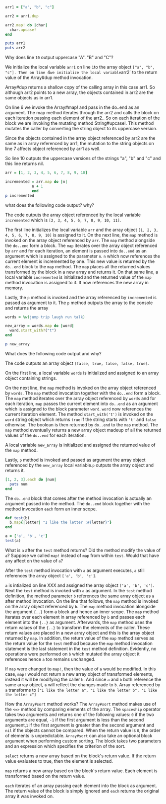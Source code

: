 ```ruby
arr1 = ["a", "b", "c"]

arr2 = arr1.dup

arr2.map! do |char|
  char.upcase!
end

puts arr1 
puts arr2
```
Why does line `10` output uppercase "A". "B" and "C"?

We initialize the local variable `arr1` on line `1`to the array object `["a", "b", "c"]. Then on line `4` we initialize the local variable `arr2` to the return value of the Array#dup method invocation. 

Array#dup returns a shallow copy of the calling array in this case arr1. So although arr2 points to a new array, the objects contained in arr2 are the same objects as in arr1. 

On line 6 we invoke the Array#map! and pass in the do..end as an argument. The map method iterates through the arr2 and calls the block on each iteration passing each element of the arr2.. So on each iteration of the block we are invoking the mutating method String#upcase!. This method mutates the caller by converting the string object to its uppercase version. 

Since the objects contained in the array object referenced by arr2 are the same as in array referenced by arr1, the mutation to the string objects on line 7 affects object referenced by arr1 as well. 

So line 10 outputs the uppercase versions of the strings "a", "b" and "c" and this line returns nil.

```ruby
arr = [1, 2, 3, 4, 5, 6, 7, 8, 9, 10]

incremented = arr.map do |n| 
            n + 1
            end
p incremented

```

what does the following code output? why?

The code outputs the array object referenced by the local variable `incremented` which is `[2, 3, 4, 5, 6, 7, 8, 9, 10, 11]`.

The first line initializes the local variable `arr` and the array object `[1, 2, 3, 4, 5, 6, 7, 8, 9, 10]` is assigned to it. On the next line, the `map` method is invoked on the array object referenced by `arr`. The `map` method alongside the `do..end` form a block. The `map` iterates over the array object referenced by `arr` and for each iteration, an element is passed into `do..end` as an argument which is assigned to the parameter `n`. `n` which now references the current element is incremented by one. This new value is returned by the `do..end` block to the `map` method. The `map` places all the returned values transformed by the block in a new array and returns it. 
On that same line, a local variable `incremented` is initialized and the returned value of the `map` method invocation is assigned to it. It now references the new array in memory.

Lastly, the `p` method is invoked and the array referenced by `incremented` is passed as argument to it. The `p` method outputs the array to the console and returns the array

```ruby
words = %w(jump trip laugh run talk)

new_array = words.map do |word|
  word.start_with?("t")
end

p new_array
```
What does the following code output and why?

The code outputs an array object `[false, true, false, false, true]`.

On the first line, a local variable `words` is initialized and assigned to an array object containing strings.

On the next line, the `map` method is invoked on the array object referenced by `words`. The `map` method invocation together with the `do..end` form a block. The `map` method iterates over the array object referenced by `words` and for each iteration, `map` passes the current element into `do..end` as an argument which is assigned to the block parameter `word`. `word` now references the current iteration element. The method `start_with('t')` is invoked on the `word` string object which returns `true` if the string starts with `'t'` and `false` otherwise. The boolean is then returned by `do..end` to the `map` method. The `map` method eventually returns a new array object madeup of all the returned values of the `do..end` for each iteration. 

A local variable `new_array` is initialized and assigned the returned value of the `map` method.

Lastly, `p` method is invoked and passed as argument the array object referenced by the `new_array` local variable.`p` outputs the array object and returns it.

```ruby
[1, 2, 3].each do |num|
  puts num
end
```
The `do..end` block that comes after the method invocation is actually an argument passed into the method. The `do..end` block together with the method invocation `each` form an inner scope.

```ruby
def test(b)
  b.map{|letter| "I like the letter :#{letter}"}
end

a = ['a', 'b', 'c']
test(a)

```
What is `a` after the `test` method returns? Did the method modify the value of `a`? Suppose we called `map!` instead of `map` from within `test`. Would that have any affect on the value of `a`?

After the `test` method invocation with `a` as argument executes, `a` still references the array object `['a', 'b', 'c']`.

`a` is intialized on line XXX and assigned the array object `['a', 'b', 'c']`. Next the `test` method is invoked with `a` as argument. In the `test` method definition, the method parameter `b` references the same array object as `a` after method invocation. On the line that follows, the `map` method is invoked on the array object referenced by `b`. The `map` method invocation alongside the argument `{..}` form a block and hence an inner scope. The `map` method iterates over each element in array referenced by `b` and passes each element into the `{..}` as argument. Afterwards, the `map` method uses the return values of the `{..}` to transform the elements of the caller. These return values are placed in a new array object and this is the array object returned by `map`. In addition, the return value of the `map` method serves as the return value for the `test` method because the `map` method invocation statement is the last statement in the `test` method definition. Evidently, no operations were performed on `b` which mutated the array object it references hence `a` too remains unchanged.

If `map` were changed to `map!`, then the value of `a` would be modified. In this case, `map!` would not return a new array object of transformed elements, instead it will be modifying the caller `b`. And since `a` and `b` both reference the same array object, `a` will reflect the changes made to `b`. Array referenced by `a` transforms to `["I like the letter a", "I like the letter b", "I like the letter c"]`

How the `Array#sort` method works?
The `Array#sort` method makes use of  the `<=>` method by comparing elements of the array. The `spaceship` operator takes two arguments and returns one of the following values:
`0` if the two arguments are equal, `-1` if the first argument is less than the second argument,`1` if the first argument is greater than the second argument and `nil` if the objects cannot be compared. When the return value is `0`, the order of elements is unpredictable. `Array#sort` can also take an optional block argument when performing custom sorting. The block takes two parameters and an expression which specifies the criterion of the sort. 

`select` returns a new array based on the block's return value. If the return value evaluates to true, then the element is selected.

`map` returns a new array based on the block's return value. Each element is transformed based on the return value.

`each` iterates of an array passing each element into the block as argument. The return value of the block is simply ignored and `each` returns the original array it was invoked on.



